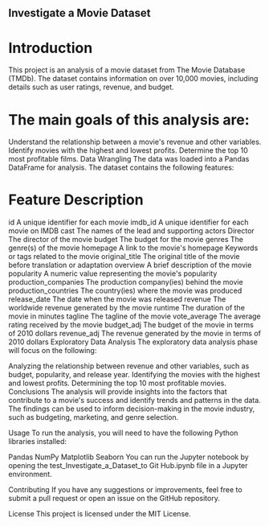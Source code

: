 ## Investigate a Movie Dataset
# Introduction
This project is an analysis of a movie dataset from The Movie Database (TMDb). The dataset contains information on over 10,000 movies, including details such as user ratings, revenue, and budget.

# The main goals of this analysis are:

Understand the relationship between a movie's revenue and other variables.
Identify movies with the highest and lowest profits.
Determine the top 10 most profitable films.
Data Wrangling
The data was loaded into a Pandas DataFrame for analysis. The dataset contains the following features:

# Feature	Description
id	A unique identifier for each movie
imdb_id	A unique identifier for each movie on IMDB
cast	The names of the lead and supporting actors
Director	The director of the movie
budget	The budget for the movie
genres	The genre(s) of the movie
homepage	A link to the movie's homepage
Keywords or tags related to the movie
original_title	The original title of the movie before translation or adaptation
overview	A brief description of the movie
popularity	A numeric value representing the movie's popularity
production_companies	The production company(ies) behind the movie
production_countries	The country(ies) where the movie was produced
release_date	The date when the movie was released
revenue	The worldwide revenue generated by the movie
runtime	The duration of the movie in minutes
tagline	The tagline of the movie
vote_average	The average rating received by the movie
budget_adj	The budget of the movie in terms of 2010 dollars
revenue_adj	The revenue generated by the movie in terms of 2010 dollars
Exploratory Data Analysis
The exploratory data analysis phase will focus on the following:

Analyzing the relationship between revenue and other variables, such as budget, popularity, and release year.
Identifying the movies with the highest and lowest profits.
Determining the top 10 most profitable movies.
Conclusions
The analysis will provide insights into the factors that contribute to a movie's success and identify trends and patterns in the data. The findings can be used to inform decision-making in the movie industry, such as budgeting, marketing, and genre selection.

Usage
To run the analysis, you will need to have the following Python libraries installed:

Pandas
NumPy
Matplotlib
Seaborn
You can run the Jupyter notebook by opening the test_Investigate_a_Dataset_to Git Hub.ipynb file in a Jupyter environment.

Contributing
If you have any suggestions or improvements, feel free to submit a pull request or open an issue on the GitHub repository.

License
This project is licensed under the MIT License.
